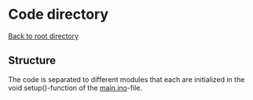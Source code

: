 # Code directory

[Back to root directory](https://github.com/lamiika/arduino_weather_data_project)

## Structure

The code is separated to different modules that each are initialized in the void setup()-function of the [main.ino](https://github.com/lamiika/arduino_weather_data_project/blob/main/src/main/main.ino)-file.